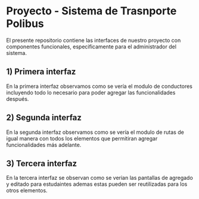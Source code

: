 # Proyecto - Sistema de Trasnporte Polibus 

El presente repositorio contiene las interfaces de nuestro proyecto con componentes funcionales, especificamente para el administrador del sistema.

## 1) Primera interfaz

En la primera interfaz observamos como se vería el modulo de conductores incluyendo todo lo necesario para poder agregar las funcionalidades después.

## 2) Segunda interfaz

En la segunda interfaz observamos como se vería el modulo de rutas de igual manera con todos los elementos que permitiran agregar funcionalidades más adelante.

## 3) Tercera interfaz

En la tercera interfaz se observan como se verian las pantallas de agregado y editado para estudaintes ademas estas pueden ser reutilizadas para los otros elementos.


